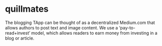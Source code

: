 # quillmates
The blogging TApp can be thought of as a decentralized Medium.com that allows authors to post text and image content. We use a ‘pay-to-read+invest’ model, which allows readers to earn money from investing in a blog or article.
